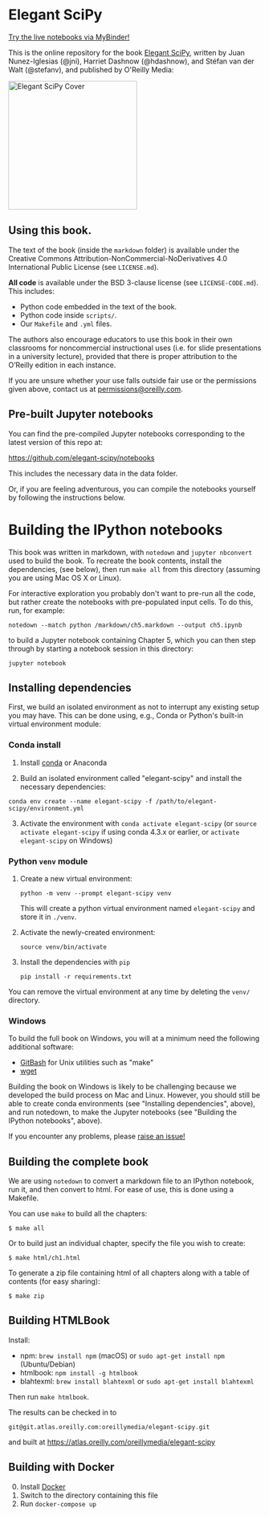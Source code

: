 # Elegant SciPy

[Try the live notebooks via MyBinder!](https://mybinder.org/v2/gh/elegant-scipy/notebooks/master?filepath=index.ipynb)

This is the online repository for the book
[Elegant SciPy](http://elegant-scipy.com),
written by Juan Nunez-Iglesias (@jni), Harriet Dashnow (@hdashnow), and Stéfan
van der Walt (@stefanv), and published by O'Reilly Media:

<a href="http://elegant-scipy.com">
<img src="https://github.com/elegant-scipy/elegant-scipy/blob/master/_images/cover.jpg?raw=true"
 alt="Elegant SciPy Cover" height=256>
</a>

## Using this book.

The text of the book (inside the `markdown` folder) is available under the
Creative Commons Attribution-NonCommercial-NoDerivatives 4.0 International
Public License (see `LICENSE.md`).

**All code** is available under the BSD 3-clause license (see
`LICENSE-CODE.md`). This includes:

- Python code embedded in the text of the book.
- Python code inside `scripts/`.
- Our `Makefile` and `.yml` files.

The authors also encourage educators to use this book in their own classrooms
for noncommercial instructional uses (i.e. for slide presentations in a
university lecture), provided that there is proper attribution to the O’Reilly
edition in each instance.

If you are unsure whether your use falls outside fair use or the permissions
given above, contact us at permissions@oreilly.com.

## Pre-built Jupyter notebooks

You can find the pre-compiled Jupyter notebooks corresponding to the latest
version of this repo at:

https://github.com/elegant-scipy/notebooks

This includes the necessary data in the data folder.

Or, if you are feeling adventurous, you can compile the notebooks yourself by
following the instructions below.

# Building the IPython notebooks

This book was written in markdown, with `notedown` and `jupyter nbconvert` used
to build the book. To recreate the book contents, install the dependencies,
(see below), then run `make all` from this directory (assuming you are using
Mac OS X or Linux).

For interactive exploration you probably don't want to pre-run all the code,
but rather create the notebooks with pre-populated input cells. To do this,
run, for example:

```console
notedown --match python /markdown/ch5.markdown --output ch5.ipynb
```

to build a Jupyter notebook containing Chapter 5, which you can then step
through by starting a notebook session in this directory:

```console
jupyter notebook
```

## Installing dependencies

First, we build an isolated environment as not to interrupt any
existing setup you may have.  This can be done using, e.g., Conda or Python's
built-in virtual environment module:

### Conda install

1. Install [conda](http://conda.pydata.org/miniconda.html) or Anaconda

2. Build an isolated environment called "elegant-scipy" and install the
   necessary dependencies:

```console
conda env create --name elegant-scipy -f /path/to/elegant-scipy/environment.yml
```

3. Activate the environment with `conda activate elegant-scipy` (or
   `source activate elegant-scipy` if using conda 4.3.x or earlier, or
   `activate elegant-scipy` on Windows)

### Python `venv` module

1. Create a new virtual environment:

   ```console
   python -m venv --prompt elegant-scipy venv
   ```
   
   This will create a python virtual environment named `elegant-scipy` and 
   store it in `./venv`.

2. Activate the newly-created environment:

   ```console
   source venv/bin/activate
   ```

3. Install the dependencies with `pip`

   ```console
   pip install -r requirements.txt
   ```
You can remove the virtual environment at any time by deleting the `venv/` 
directory.

### Windows

To build the full book on Windows, you will at a minimum need the following
additional software:

- [GitBash](https://git-scm.com/downloads) for Unix utilities such as "make"
- [wget](https://sourceforge.net/projects/gnuwin32/files/wget/)

Building the book on Windows is likely to be challenging because we developed
the build process on Mac and Linux. However, you should still be able to create
conda environments (see "Installing dependencies", above), and run notedown,
to make the Jupyter notebooks (see "Building the IPython notebooks", above).

If you encounter any problems, please
[raise an issue!](https://github.com/elegant-scipy/elegant-scipy/issues/new)

## Building the complete book

We are using `notedown` to convert a markdown file to an IPython
notebook, run it, and then convert to html. For ease of use, this is
done using a Makefile.

You can use `make` to build all the chapters:

```console
$ make all
```

Or to build just an individual chapter, specify the file you wish to create:

```console
$ make html/ch1.html
```

To generate a zip file containing html of all chapters along with a table of contents (for easy sharing):

```console
$ make zip
```

## Building HTMLBook

Install:
- npm: `brew install npm` (macOS) or `sudo apt-get install npm`
  (Ubuntu/Debian)
- htmlbook: `npm install -g htmlbook`
- blahtexml: `brew install blahtexml` or `sudo apt-get install blahtexml`

Then run `make htmlbook`.

The results can be checked in to

`git@git.atlas.oreilly.com:oreillymedia/elegant-scipy.git`

and built at https://atlas.oreilly.com/oreillymedia/elegant-scipy

## Building with Docker

0. Install [Docker](https://www.docker.com/community-edition#/download)
1. Switch to the directory containing this file
2. Run `docker-compose up`
